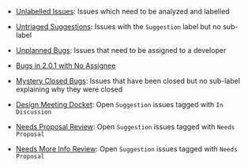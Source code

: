  * [Unlabelled Issues](https://github.com/Microsoft/TypeScript/issues?q=is%3Aopen+is%3Aissue+no%3Alabel): Issues which need to be analyzed and labelled
 * [Untriaged Suggestions](https://github.com/Microsoft/TypeScript/issues?utf8=%E2%9C%93&q=is%3Aopen+is%3Aissue+label%3A%22Suggestion%22+-label%3A%22Needs+Proposal%22+-label%3A%22Needs+More+Info%22+-label%3A%22In+Discussion%22+-label%3A%22Visual+Studio%22+-label%3A%22Revisit%22+-label%3A%22Accepting+PRs%22+-label%3A%22Committed%22): Issues with the `Suggestion` label but no sub-label
 * [Unplanned Bugs](https://github.com/Microsoft/TypeScript/issues?q=is%3Aopen+is%3Aissue+label%3Abug+no%3Amilestone): Issues that need to be assigned to a developer
 * [Bugs in 2.0.1 with No Assignee](https://github.com/Microsoft/TypeScript/issues?utf8=%E2%9C%93&q=is%3Aopen%20label%3Abug%20milestone%3A%22TypeScript%202.0.1%22%20no%3Aassignee)

 * [Mystery Closed Bugs](https://github.com/Microsoft/TypeScript/issues?q=is%3Aclosed+is%3Aissue+label%3Abug++-label%3AFixed+-label%3A%22By+Design%22+-label%3A%22Duplicate%22+-label%3A%22Won%27t+Fix%22): Issues that have been closed but no sub-label explaining why they were closed

 * [Design Meeting Docket](https://github.com/Microsoft/TypeScript/issues?q=is%3Aopen+is%3Aissue+label%3A%22in+discussion%22): Open `Suggestion` issues tagged with `In Discussion`

 * [Needs Proposal Review](https://github.com/Microsoft/TypeScript/issues?q=is%3Aopen+is%3Aissue+label%3A%22needs+proposal%22): Open `Suggestion` issues tagged with `Needs Proposal`
 * [Needs More Info Review](https://github.com/Microsoft/TypeScript/issues?q=is%3Aopen+is%3Aissue+label%3A%22needs+more+info%22): Open `Suggestion` issues tagged with `Needs Proposal`